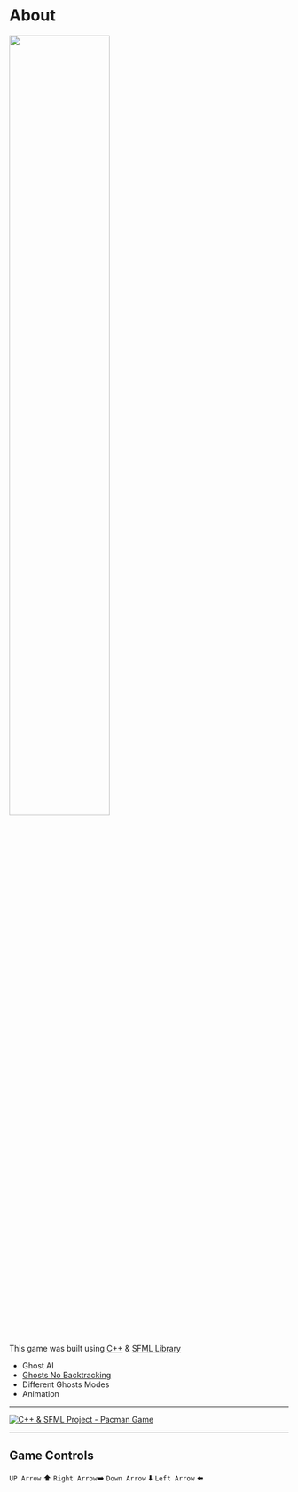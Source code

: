 # __About__
<pre>
<img src=https://github.com/m-zayan/Pacman-Game/blob/master/Resources/Graphics/Pacman.jpg width="60%" height="60%" >
</pre>
This game was built using [C++](https://github.com/m-zayan/Pacman-Game) & [SFML Library](https://github.com/SFML/SFML)
- Ghost AI
- [Ghosts No Backtracking](https://vimeo.com/450405928#t=60s)
- Different Ghosts Modes
- Animation

---------

[![C++ & SFML Project - Pacman Game](https://res.cloudinary.com/marcomontalbano/image/upload/v1598084388/video_to_markdown/images/vimeo--450405928-c05b58ac6eb4c4700831b2b3070cd403.jpg)](https://vimeo.com/450405928 "C++ & SFML Project - Pacman Game")

-----

## __Game Controls__
`UP Arrow` :arrow_up: 
`Right Arrow`:arrow_right: 
`Down Arrow` :arrow_down: 
`Left Arrow` :arrow_left:
 
